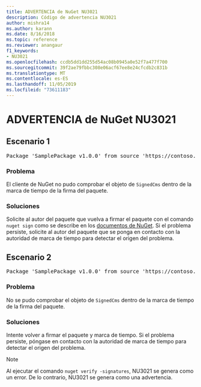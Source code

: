 ```yaml
---
title: ADVERTENCIA de NuGet NU3021
description: Código de advertencia NU3021
author: mishra14
ms.author: karann
ms.date: 8/16/2018
ms.topic: reference
ms.reviewer: anangaur
f1_keywords:
- NU3021
ms.openlocfilehash: ccdb5dd1dd255d54ac08b0945a0e52f7a477f700
ms.sourcegitcommit: 39f2ae79fbbc308e06acf67ee8e24cfcdb2c831b
ms.translationtype: MT
ms.contentlocale: es-ES
ms.lasthandoff: 11/05/2019
ms.locfileid: "73611183"
---
```

# <a name="nuget-warning-nu3021"></a>ADVERTENCIA de NuGet NU3021

## <a name="scenario-1"></a>Escenario 1

<pre>Package 'SamplePackage v1.0.0' from source 'https://contoso.com/index.json': The primary signature's timestamp signature validation failed.</pre>

### <a name="issue"></a>Problema

El cliente de NuGet no pudo comprobar el objeto de `SignedCms` dentro de la marca de tiempo de la firma del paquete.


### <a name="solution"></a>Soluciones

Solicite al autor del paquete que vuelva a firmar el paquete con el comando `nuget sign` como se describe en los [documentos de NuGet](https://docs.microsoft.com/nuget/create-packages/sign-a-package). Si el problema persiste, solicite al autor del paquete que se ponga en contacto con la autoridad de marca de tiempo para detectar el origen del problema.



## <a name="scenario-2"></a>Escenario 2

<pre>Package 'SamplePackage v1.0.0' from source 'https://contoso.com/index.json': The timestamp signature validation failed.</pre>

### <a name="issue"></a>Problema

No se pudo comprobar el objeto de `SignedCms` dentro de la marca de tiempo de la firma del paquete.


### <a name="solution"></a>Soluciones

Intente volver a firmar el paquete y marca de tiempo. Si el problema persiste, póngase en contacto con la autoridad de marca de tiempo para detectar el origen del problema.


> [!Note]
> Al ejecutar el comando `nuget verify -signatures`, NU3021 se genera como un error. De lo contrario, NU3021 se genera como una advertencia.